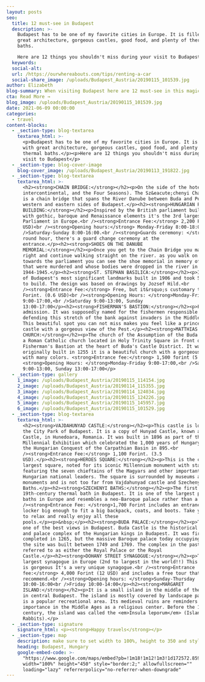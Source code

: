 ```yaml
---
layout: posts
seo:
  title: 12 must-see in Budapest
  description: >-
    Budapest has to be one of my favorite cities in Europe. It is filled with
    great architecture, gorgeous castles, good food, and plenty of thermal
    baths.

    Here are 12 things you shouldn't miss during your visit to Budapest
  keywords:
  social-alt:
  url: /https://ourwhereabouts.com/tips/renting-a-car
  social-share_image: /uploads/Budapest_Austria/20190115_101539.jpg
author: Elizabeth
blog-summary: When visiting Budapest here are 12 must-see in this magical city
cta: Read More →
blog_image: /uploads/Budapest_Austria/20190115_101539.jpg
date: 2021-06-09 00:00:00
categories:
  - travel
content-blocks:
  - _section-type: blog-textarea
    textarea_html: >-
      <p>Budapest has to be one of my favorite cities in Europe. It is filled
      with great architecture, gorgeous castles, good food, and plenty of
      thermal baths.</p><p>Here are 12 things you shouldn't miss during your
      visit to Budapest</p>
  - _section-type: blog-cover-image
    blog-cover_image: /uploads/Budapest_Austria/20190113_191822.jpg
  - _section-type: blog-textarea
    textarea_html: >-
      <h2><strong>CHAIN BRIDGE:</strong></h2><p>On the side of the hotel (D8,
      intercontinental, and the Four Seasons). The Sz&eacute;chenyi Chain Bridge
      is a chain bridge that spans the River Danube between Buda and Pest, the
      western and eastern sides of Budapest.</p><h2><strong>HUNGARIAN PARLIAMENT
      BUILDING:</strong></h2><p>Inspired by the British parliament building,
      with gothic, baroque and Renaissance elements it's the 3rd largest
      Parliament in Europe.<br /><strong>Entrance Fee:</strong> 2,200 Forint (7
      USD)<br /><strong>Opening hours:</strong> Monday-Friday 8:00-18:00.<br
      />Saturday-Sunday 8:00-16:00.<br /><strong>Guards ceremony: </strong>Every
      round hour, there's a guard change ceremony at the
      entrance.</p><h2><strong>SHOES ON THE DANUBE
      MEMORIAL:</strong></h2><p>Once you get to the Chain Bridge you make a
      right and continue walking straight on the river. as you walk on the river
      towards the parliament you can see the shoe memorial in memory of the Jews
      that were murdered and whose bodies were dropped in the river in
      1944-1945.</p><h2><strong>ST. STEPHAN BASILICA:</strong></h2><p>It is one
      of Budapest's most significant landmarks built in 1906 and took 50 years
      to build. The design was based on drawings by Jozsef Hild.<br
      /><strong>Entrance Fee:</strong> Free, but it&rsquo;s customary to pay 200
      Forint. (0.6 USD)<br /><strong>Opening Hours: </strong>Monday-Friday
      9:00-17:00,<br />Saturday 9:00-13:00, Sunday
      13:00-17:00</p><h2><strong>FISHERMAN'S BASTION:</strong></h2><p>Free
      admission. It was supposedly named for the fishermen responsible for
      defending this stretch of the bank against invaders in the Middle Ages.
      This beautiful spot you can not miss makes you feel like a princess in a
      castle with a gorgeous view of the Pest.</p><h2><strong>MATTHIAS
      CHURCH:</strong></h2><p>The church of the Assumption of the Buda castle is
      a Roman Catholic church located in Holy Trinity Square in front of the
      Fisherman's Bastion at the heart of Buda's Castle District. It was
      originally built in 1255 it is a beautiful church with a gorgeous roof
      with many colors. <strong>Entrance fee:</strong> 1,500 forint (5 USD)
      <strong>Opening Hours: </strong>Monday-Friday 9:00-17:00,<br />Saturday
      9:00-13:00, Sunday 13:00-17:00</p>
  - _section-type: gallery
    1_image: /uploads/Budapest_Austria/20190115_114154.jpg
    2_image: /uploads/Budapest_Austria/20190114_115355.jpg
    3_image: /uploads/Budapest_Austria/20190114_124034.jpg
    4_image: /uploads/Budapest_Austria/20190115_124226.jpg
    5_image: /uploads/Budapest_Austria/20190115_145957.jpg
    6_image: /uploads/Budapest_Austria/20190115_101529.jpg
  - _section-type: blog-textarea
    textarea_html: >-
      <h2><strong>VAJDAHUNYAD CASTLE:</strong></h2><p>This castle is located in
      the City Park of Budapest. It is a copy of Hunyad Castle, known as Corvin
      Castle, in Hunedoara, Romania. It was built in 1896 as part of the
      Millennial Exhibition which celebrated the 1,000 years of Hungary since
      the Hungarian Conquest of the Carpathian Basin in 895.<br
      /><strong>Entrance Fee:</strong> 1,100 Forint. (3.5
      USD).</p><h2><strong>HEROES SQUARE:</strong></h2><p>This is the city's
      largest square, noted for its iconic Millennium monument with statues
      featuring the seven chieftains of the Magyars and other important
      Hungarian national leaders. The square is surrounded by museums and
      monuments and is not too far from Vajdahunyad castle and Szechenyi
      Baths.</p><h2><strong>SZECHENYI BATHS:</strong></h2><p>The first
      19th-century thermal bath in Budapest. It is one of the largest public
      baths in Europe and resembles a neo-Baroque palace rather than a bath.<br
      /><strong>Entrance Fee: </strong>1,700 Forint includes an entrance and a
      locker big enough to fit a big backpack, coats, and boots. Take your time
      to relax and really enjoy all these
      pools.</p><p>&nbsp;</p><h2><strong>BUDA PALACE:</strong></h2><p>This is
      one of the best views in Budapest. Buda Castle is the historical castle
      and palace complex of the Hungarian kings in Budapest. It was first
      completed in 1265, but the massive Baroque palace today occupying most of
      the site was built between 1749 and 1769. The complex in the past was
      referred to as either the Royal Palace or the Royal
      Castle.</p><h2><strong>DOHANY STREET SYNAGOGUE:</strong></h2><p>The
      largest synagogue in Europe (2nd to largest in the world!!) This synagogue
      is gorgeous It's a very unique synagogue.<br /><strong>Entrance
      fee:</strong> 4,000 Forint (12 USD) and includes a free tour that I highly
      recommend.<br /><strong>Opening hours: </strong>Sunday-Thursday
      10:00-16:00<br />Friday 10:00-14:00</p><h2><strong>MARGARET
      ISLAND:</strong></h2><p>It is a small island in the middle of the Danube
      in central Budapest. The island is mostly covered by landscape parks and
      is a popular recreational area. Its medieval ruins are reminders of its
      importance in the Middle Ages as a religious center. Before the 14th
      century, the island was called the <em>Insula leporum</em> (Island of
      Rabbits).</p>
  - _section-type: signature
    signature_html: <p><strong>Happy travels</strong></p>
  - _section-type: map
    description: make sure to set width to 100%, height to 350 and style to border 2
    heading: Budapest, Hungary
    google-embed-code: >-
      "https://www.google.com/maps/embed?pb=!1m18!1m12!1m3!1d172572.85980156928!2d18.990218602683893!3d47.481128146579536!2m3!1f0!2f0!3f0!3m2!1i1024!2i768!4f13.1!3m3!1m2!1s0x4741c334d1d4cfc9%3A0x400c4290c1e1160!2sBudapest%2C%20Hungary!5e0!3m2!1sen!2sus!4v1662053740674!5m2!1sen!2sus"
      width="100%" height="450" style="border:2;" allowfullscreen=""
      loading="lazy" referrerpolicy="no-referrer-when-downgrade"
---
```

